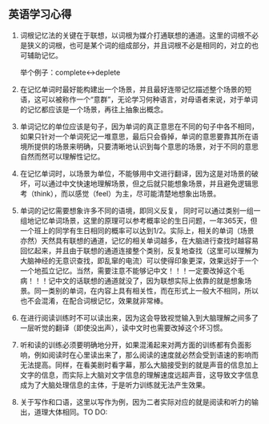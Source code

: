 ## 英语学习心得

1. 词根记忆法的关键在于联想，以词根为媒介打通联想的通道。这里的词根不必是狭义的词根，也可是某个词的组成部分，并且词根不必是相同的，对立的也可辅助记忆。

   举个例子：complete$\leftrightarrow$deplete

2. 在记忆单词时最好能构建出一个场景，并且最好连带记忆描述整个场景的短语，这可以被称作一个“意群”，无论学习何种语言，对母语者来说，对于单词的记忆都应该是一个场景，再往上抽象出概念。

3. 单词记忆的单位应该是句子，因为单词的真正意思在不同的句子中各不相同，如果只针对一个单词死记一堆意思，最后只会昏掉，单词的意思要靠其所在语境所提供的场景来明确，只要清晰地认识到每个意思的场景，对于不同的意思自然而然可以理解性记忆。

4. 在记忆单词时，以场景为单位，不能够用中文进行翻译，因为这是对场景的破坏，可以通过中文快速地理解场景，但之后就只能想象场景，并且避免逻辑思考（think），而以感觉（feel）为主，尽可能清楚地想象出场景。

5. 单词的记忆需要想象许多不同的语境，即同义反复， 同时可以通过类别一组一组地记忆单词场景，这里的原理可以参考概率论的生日问题，一年365天，但一个班上的同学有生日相同的概率可以达到$1/2$。实际上，相关的单词（场景亦然）天然具有联想的通道，记忆的相关单词越多，在大脑进行查找时越容易回忆起来，并且由于联想的通道连接整个类别，反复地查找（这里可以理解为大脑神经的无意识查找，即乱窜的电流）可以使得印象更深，效果远好于一个一个地孤立记忆。当然，需要注意不能够记中文！！！一定要改掉这个毛病！！！记中文的话联想的通道就没了，因为联想实际上依靠的就是想象场景。同一类别的单词，在内容上具有相关性，而在形式上一般大不相同，所以也不会混淆，在配合词根记忆，效果就非常棒。

6. 在进行阅读训练时不可以读出来，因为这会导致视觉输入到大脑理解之间多了一层听觉的翻译（即使没出声），读中文时也需要改掉这个坏习惯。

7. 听和读的训练必须要明确地分开，如果混淆起来对两方面的训练都有负面影响，例如阅读时在心里读出来了，那么阅读的速度就必然会受到语速的影响而无法提高。同样，在看美剧时看字幕，那么大脑接受到的就是声音的信息加上文字的信息，而实际上大脑对文字信息的理解速度远超声音，这导致文字信息成为了大脑处理信息的主体，于是听力训练就无法产生效果。

8. 关于写作和口语，这里以写作为例，因为二者实际对应的就是阅读和听力的输出，道理大体相同。TO DO:

